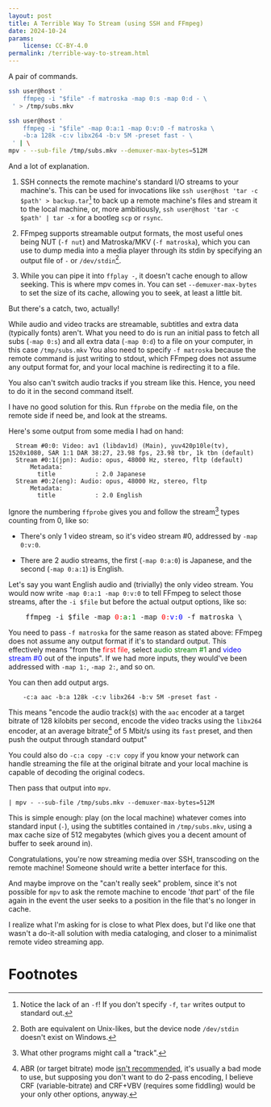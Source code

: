 ```yaml
---
layout: post
title: A Terrible Way To Stream (using SSH and FFmpeg)
date: 2024-10-24
params:
    license: CC-BY-4.0
permalink: /terrible-way-to-stream.html
---
```


A pair of commands.

```sh
ssh user@host '
    ffmpeg -i "$file" -f matroska -map 0:s -map 0:d - \
 ' > /tmp/subs.mkv

ssh user@host '
    ffmpeg -i "$file" -map 0:a:1 -map 0:v:0 -f matroska \
    -b:a 128k -c:v libx264 -b:v 5M -preset fast - \
 ' | \
mpv - --sub-file /tmp/subs.mkv --demuxer-max-bytes=512M
```

And a lot of explanation.

1. SSH connects the remote machine's standard I/O streams to your machine's.
   This can be used for invocations like
   `ssh user@host 'tar -c $path' > backup.tar`[^1]
    to back up a remote machine's files and stream it to the local machine,
    or, more ambitiously,
   `ssh user@host 'tar -c $path' | tar -x` for a bootleg `scp` or `rsync`.

2. FFmpeg supports streamable output formats,
   the most useful ones being NUT (`-f nut`) and Matroska/MKV (`-f matroska`),
   which you can use to dump media into a media player through its stdin
   by specifying an output file of `-` or `/dev/stdin`[^2].

3. While you can pipe it into `ffplay -`,
   it doesn't cache enough to allow seeking.
   This is where mpv comes in.
   You can set `--demuxer-max-bytes` to set the size of its cache,
   allowing you to seek, at least a little bit.

But there's a catch, two, actually!

While audio and video tracks are streamable,
subtitles and extra data (typically fonts) aren't.
What you need to do is run an initial pass
to fetch all subs (`-map 0:s`) and all extra data (`-map 0:d`) to
a file on your computer, in this case `/tmp/subs.mkv`
You also need to specify `-f matroska`
because the remote command is just writing to stdout,
which FFmpeg does not assume any output format for,
and your local machine is redirecting it to a file.

You also can't switch audio tracks if you stream like this.
Hence, you need to do it in the second command itself.

I have no good solution for this.
Run `ffprobe` on the media file, on the remote side if need be,
and look at the streams.

Here's some output from some media I had on hand:

```
  Stream #0:0: Video: av1 (libdav1d) (Main), yuv420p10le(tv), 1520x1080, SAR 1:1 DAR 38:27, 23.98 fps, 23.98 tbr, 1k tbn (default)
  Stream #0:1(jpn): Audio: opus, 48000 Hz, stereo, fltp (default)
      Metadata:
        title           : 2.0 Japanese
  Stream #0:2(eng): Audio: opus, 48000 Hz, stereo, fltp
      Metadata:
        title           : 2.0 English
```

Ignore the numbering `ffprobe` gives you
and follow the stream[^3]
types counting from 0,
like so:

* There's only 1 video stream, so it's video stream #0, addressed by `-map 0:v:0`.

* There are 2 audio streams, the first (`-map 0:a:0`) is Japanese,
  and the second (`-map 0:a:1`) is English.

Let's say you want English audio and (trivially) the only video stream.
You would now write `-map 0:a:1 -map 0:v:0`
to tell FFmpeg to select those streams, after the `-i $file` but before
the actual output options, like so:

<pre>
    ffmpeg -i $file -map <span style="color:red">0:</span><span style="color:green">a:1</span> -map <span style="color:red">0:</span><span style="color:blue">v:0</span> -f matroska \
</pre>

You need to pass `-f matroska` for the same reason as stated above:
FFmpeg does not assume any output format if it's to standard output.
This effectively means
"from the <span style="color:red">first file</span>,
select <span style="color:green">audio stream #1</span> and <span style="color:blue">video stream #0</span>
out of the inputs".
If we had more inputs,
they would've been addressed with `-map 1:`, `-map 2:`, and so on.

You can then add output args.

```
    -c:a aac -b:a 128k -c:v libx264 -b:v 5M -preset fast -
```

This means "encode the audio track(s) with the `aac` encoder
at a target bitrate of 128 kilobits per second,
encode the video tracks using the `libx264` encoder, at an
average bitrate[^4] of 5 Mbit/s
using its `fast` preset,
and then push the output through standard output"

You could also do `-c:a copy -c:v copy`
if you know your network can handle
streaming the file at the original bitrate
and your local machine is capable of decoding the original codecs.

Then pass that output into `mpv`.

```
| mpv - --sub-file /tmp/subs.mkv --demuxer-max-bytes=512M
```

This is simple enough:
play (on the local machine) whatever comes into standard input (`-`),
using the subtitles contained in `/tmp/subs.mkv`,
using a max cache size of 512 megabytes
(which gives you a decent amount of buffer to seek around in).

Congratulations, you're now streaming media over SSH,
transcoding on the remote machine!
Someone should write a better interface for this.

And maybe improve on the "can't really seek" problem,
since it's not possible for `mpv` to ask the remote machine to encode
'*that* part' of the file again in the event the user seeks to a
position in the file that's no longer in cache.

I realize what I'm asking for is close to what Plex does,
but I'd like one that wasn't a do-it-all solution with media cataloging,
and closer to a minimalist remote video streaming app.

# Footnotes

[^1]: Notice the lack of an `-f`!
      If you don't specify `-f`, `tar` writes output to standard out.

[^2]: Both are equivalent on Unix-likes,
      but the device node `/dev/stdin` doesn't exist on Windows.

[^3]: What other programs might call a "track".

[^4]: ABR (or target bitrate) mode
      [isn't recommended](https://slhck.info/video/2017/03/01/rate-control.html#average-bitrate-abr-also-target-bitrate),
      it's usually a bad mode to use,
      but supposing you don't want to do 2-pass encoding,
      I believe CRF (variable-bitrate) and CRF+VBV (requires some fiddling)
      would be your only other options, anyway.
